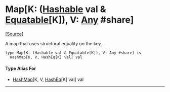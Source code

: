 # Map\[K: ([Hashable](collections-Hashable.md) val & [Equatable](builtin-Equatable.md)\[K\]), V: [Any](builtin-Any.md) #share\]
<span class="source-link">[[Source]](src/collections-persistent/map.md#L3)</span>

A map that uses structural equality on the key.


```pony
type Map[K: (Hashable val & Equatable[K]), V: Any #share] is
  HashMap[K, V, HashEq[K] val] val
```

#### Type Alias For

* [HashMap](collections-persistent-HashMap.md)\[K, V, [HashEq](collections-HashEq.md)\[K\] val\] val

---

